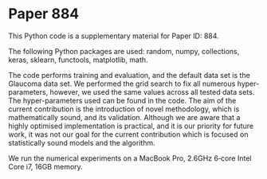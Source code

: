 # Paper 884 

This Python code is a supplementary material for Paper ID: 884.  

The following Python packages are used: 
random, numpy, collections, keras, sklearn, functools, matplotlib, math.

The code performs training and evaluation, and the default data set is the Glaucoma data set. We performed the grid search to fix all numerous hyper-parameters, however, we used the same values across all tested data sets. The hyper-parameters used can be found in the code. 
The aim of the current contribution is the introduction of novel methodology, which is mathematically sound, and its validation. Although we are aware that a highly optimised implementation is practical, and it is our priority for future work, it was not our goal for the current contribution which is focused on statistically sound models and the algorithm. 

We run the numerical experiments on a MacBook Pro, 2.6GHz 6‑core Intel Core i7, 16GB memory. 
